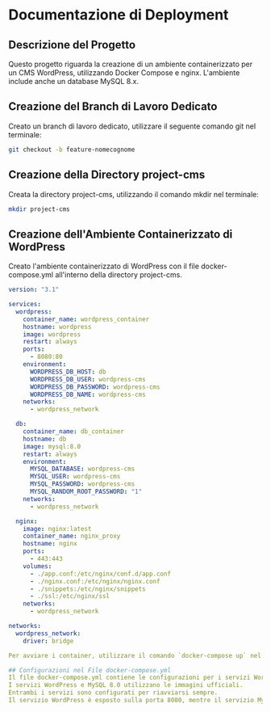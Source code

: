 # Documentazione di Deployment

## Descrizione del Progetto

Questo progetto riguarda la creazione di un ambiente containerizzato per un CMS WordPress, utilizzando Docker Compose e nginx. L'ambiente include anche un database MySQL 8.x.

## Creazione del Branch di Lavoro Dedicato

Creato un branch di lavoro dedicato, utilizzare il seguente comando git nel terminale:

```bash
git checkout -b feature-nomecognome
```

## Creazione della Directory project-cms

Creata la directory project-cms, utilizzando il comando mkdir nel terminale:

```bash
mkdir project-cms
```

## Creazione dell'Ambiente Containerizzato di WordPress

Creato l'ambiente containerizzato di WordPress con il file docker-compose.yml all'interno della directory project-cms.

```yaml
version: "3.1"

services:
  wordpress:
    container_name: wordpress_container
    hostname: wordpress
    image: wordpress
    restart: always
    ports:
      - 8080:80
    environment:
      WORDPRESS_DB_HOST: db
      WORDPRESS_DB_USER: wordpress-cms
      WORDPRESS_DB_PASSWORD: wordpress-cms
      WORDPRESS_DB_NAME: wordpress-cms
    networks:
      - wordpress_network

  db:
    container_name: db_container
    hostname: db
    image: mysql:8.0
    restart: always
    environment:
      MYSQL_DATABASE: wordpress-cms
      MYSQL_USER: wordpress-cms
      MYSQL_PASSWORD: wordpress-cms
      MYSQL_RANDOM_ROOT_PASSWORD: "1"
    networks:
      - wordpress_network

  nginx:
    image: nginx:latest
    container_name: nginx_proxy
    hostname: nginx
    ports:
      - 443:443
    volumes:
      - ./app.conf:/etc/nginx/conf.d/app.conf
      - ./nginx.conf:/etc/nginx/nginx.conf
      - ./snippets:/etc/nginx/snippets
      - ./ssl:/etc/nginx/ssl
    networks:
      - wordpress_network

networks:
  wordpress_network:
    driver: bridge

Per avviare i container, utilizzare il comando `docker-compose up` nel terminale.  

## Configurazioni nel File docker-compose.yml
Il file docker-compose.yml contiene le configurazioni per i servizi WordPress e MySQL. 
I servizi WordPress e MySQL 8.0 utilizzano le immagini ufficiali. 
Entrambi i servizi sono configurati per riavviarsi sempre. 
Il servizio WordPress è esposto sulla porta 8080, mentre il servizio MySQL non è esposto su nessuna porta perché comunica con il servizio WordPress attraverso una rete interna.